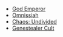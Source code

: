 - [God Emperor](</LifePath/Faith/God Emperor.md>)
- [Omnissiah](/LifePath/Faith/Omnissiah.md)
- [Chaos: Undivided](</LifePath/Faith/Chaos Undevided.md>)
- [Genestealer Cult](</LifePath/Faith/Genestealer Cult.md>)
